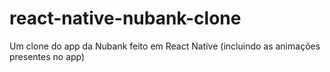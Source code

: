 # react-native-nubank-clone
Um clone do app da Nubank feito em React Native (incluindo as animações presentes no app)
